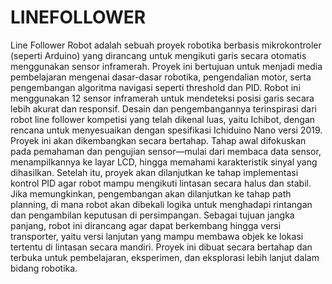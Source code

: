 # LINEFOLLOWER
Line Follower Robot adalah sebuah proyek robotika berbasis mikrokontroler (seperti Arduino) yang dirancang untuk mengikuti garis secara otomatis menggunakan sensor inframerah. Proyek ini bertujuan untuk menjadi media pembelajaran mengenai dasar-dasar robotika, pengendalian motor, serta pengembangan algoritma navigasi seperti threshold dan PID.
Robot ini menggunakan 12 sensor inframerah untuk mendeteksi posisi garis secara lebih akurat dan responsif. Desain dan pengembangannya terinspirasi dari robot line follower kompetisi yang telah dikenal luas, yaitu Ichibot, dengan rencana untuk menyesuaikan dengan spesifikasi Ichiduino Nano versi 2019.
Proyek ini akan dikembangkan secara bertahap. Tahap awal difokuskan pada pemahaman dan pengujian sensor—mulai dari membaca data sensor, menampilkannya ke layar LCD, hingga memahami karakteristik sinyal yang dihasilkan. Setelah itu, proyek akan dilanjutkan ke tahap implementasi kontrol PID agar robot mampu mengikuti lintasan secara halus dan stabil. Jika memungkinkan, pengembangan akan dilanjutkan ke tahap path planning, di mana robot akan dibekali logika untuk menghadapi rintangan dan pengambilan keputusan di persimpangan.
Sebagai tujuan jangka panjang, robot ini dirancang agar dapat berkembang hingga versi transporter, yaitu versi lanjutan yang mampu membawa objek ke lokasi tertentu di lintasan secara mandiri. Proyek ini dibuat secara bertahap dan terbuka untuk pembelajaran, eksperimen, dan eksplorasi lebih lanjut dalam bidang robotika.


